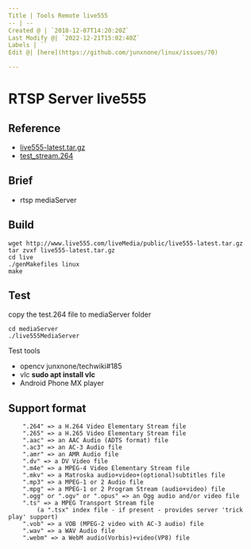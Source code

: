 ```yaml
---
Title | Tools Remote live555
-- | --
Created @ | `2018-12-07T14:20:20Z`
Last Modify @| `2022-12-21T15:02:40Z`
Labels | ``
Edit @| [here](https://github.com/junxnone/linux/issues/70)

---
```

# RTSP Server live555

## Reference
- [live555-latest.tar.gz](http://www.live555.com/liveMedia/public/live555-latest.tar.gz)
- [test_stream.264](https://media.githubusercontent.com/media/Intel-Media-SDK/MediaSDK/master/tests/content/test_stream.264) 

## Brief
- rtsp mediaServer

## Build

```
wget http://www.live555.com/liveMedia/public/live555-latest.tar.gz
tar zvxf live555-latest.tar.gz
cd live
./genMakefiles linux
make
```

## Test
copy the test.264 file to mediaServer folder
```
cd mediaServer
./live555MediaServer
```
Test tools
- opencv junxnone/techwiki#185 
- vlc **sudo apt install vlc**
- Android Phone MX player

## Support format

```
	".264" => a H.264 Video Elementary Stream file
	".265" => a H.265 Video Elementary Stream file
	".aac" => an AAC Audio (ADTS format) file
	".ac3" => an AC-3 Audio file
	".amr" => an AMR Audio file
	".dv" => a DV Video file
	".m4e" => a MPEG-4 Video Elementary Stream file
	".mkv" => a Matroska audio+video+(optional)subtitles file
	".mp3" => a MPEG-1 or 2 Audio file
	".mpg" => a MPEG-1 or 2 Program Stream (audio+video) file
	".ogg" or ".ogv" or ".opus" => an Ogg audio and/or video file
	".ts" => a MPEG Transport Stream file
		(a ".tsx" index file - if present - provides server 'trick play' support)
	".vob" => a VOB (MPEG-2 video with AC-3 audio) file
	".wav" => a WAV Audio file
	".webm" => a WebM audio(Vorbis)+video(VP8) file
```
